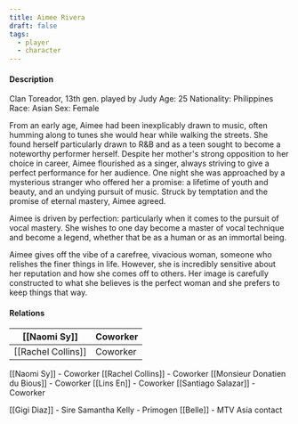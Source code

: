 ```yaml
---
title: Aimee Rivera
draft: false
tags:
  - player
  - character
---
```

#### Description
Clan Toreador, 13th gen. played by Judy
Age: 25
Nationality: Philippines
Race: Asian
Sex: Female

From an early age, Aimee had been inexplicably drawn to music, often humming along to tunes she would hear while walking the streets. She found herself particularly drawn to R&B and as a teen sought to become a noteworthy performer herself. Despite her mother's strong opposition to her choice in career, Aimee flourished as a singer, always striving to give a perfect performance for her audience. One night she was approached by a mysterious stranger who offered her a promise: a lifetime of youth and beauty, and an undying pursuit of music. Struck by temptation and the promise of eternal mastery, Aimee agreed.

Aimee is driven by perfection: particularly when it comes to the pursuit of vocal mastery. She wishes to one day become a master of vocal technique and become a legend, whether that be as a human or as an immortal being.

Aimee gives off the vibe of a carefree, vivacious woman, someone who relishes the finer things in life. However, she is incredibly sensitive about her reputation and how she comes off to others. Her image is carefully constructed to what she believes is the perfect woman and she prefers to keep things that way.

#### Relations

| [[Naomi Sy]]       | Coworker |
| ------------------ | -------- |
| [[Rachel Collins]] | Coworker |

[[Naomi Sy]] - Coworker
[[Rachel Collins]] - Coworker
[[Monsieur Donatien du Bious]] - Coworker
[[Lins En]] - Coworker
[[Santiago Salazar]] - Coworker

[[Gigi Diaz]] - Sire
Samantha Kelly - Primogen
[[Belle]] - MTV Asia contact